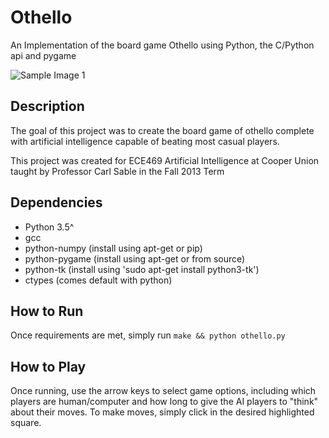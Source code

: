Othello
=======

An Implementation of the board game Othello using Python, the C/Python api and pygame

![Sample Image 1](https://raw.github.com/rgruener/othello/master/sample_images/game1.png)

## Description ##

The goal of this project was to create the board game of othello complete
with artificial intelligence capable of beating most casual players.

This project was created for ECE469 Artificial Intelligence at
Cooper Union taught by Professor Carl Sable in the Fall 2013 Term

## Dependencies ##
* Python 3.5^
* gcc
* python-numpy (install using apt-get or pip)
* python-pygame (install using apt-get or from source)
* python-tk (install using 'sudo apt-get install python3-tk')
* ctypes (comes default with python)

## How to Run ##
Once requirements are met, simply run ```make && python othello.py```

## How to Play ##
Once running, use the arrow keys to select game options, including which
players are human/computer and how long to give the AI players to "think"
about their moves. To make moves, simply click in the desired 
highlighted square.
